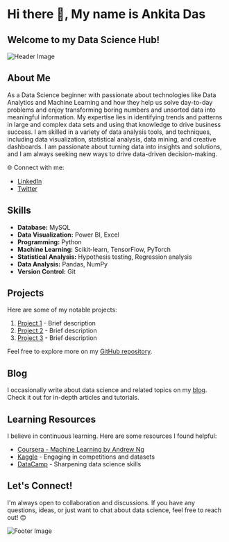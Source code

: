 # Hi there 👋, My name is Ankita Das
## Welcome to my Data Science Hub! 

![Header Image](https://repository-images.githubusercontent.com/265904235/46eef600-9bab-11ea-87d9-ff5e73c39b97)

## About Me

As a Data Science beginner with passionate about technologies like Data Analytics and Machine Learning and how they help us solve day-to-day problems and enjoy transforming boring numbers and unsorted data into meaningful information. My expertise lies in identifying trends and patterns in large and complex data sets and using that knowledge to drive business success. I am skilled in a variety of data analysis tools, and techniques, including data visualization, statistical analysis, data mining, and creative dashboards. I am passionate about turning data into insights and solutions, and I am always seeking new ways to drive data-driven decision-making.

🌐 Connect with me:
- [LinkedIn](your_linkedin_profile_url)
- [Twitter](your_twitter_profile_url)

## Skills

- **Database:** MySQL
- **Data Visualization:** Power BI, Excel
- **Programming:** Python
- **Machine Learning:** Scikit-learn, TensorFlow, PyTorch
- **Statistical Analysis:** Hypothesis testing, Regression analysis
- **Data Analysis:** Pandas, NumPy
- **Version Control:** Git

## Projects

Here are some of my notable projects:

1. [Project 1](url_to_project1_repo) - Brief description
2. [Project 2](url_to_project2_repo) - Brief description
3. [Project 3](url_to_project3_repo) - Brief description

Feel free to explore more on my [GitHub repository](url_to_your_github_profile).

## Blog

I occasionally write about data science and related topics on my [blog](url_to_your_blog). Check it out for in-depth articles and tutorials.

## Learning Resources

I believe in continuous learning. Here are some resources I found helpful:

- [Coursera - Machine Learning by Andrew Ng](coursera_ml_course_url)
- [Kaggle](kaggle_profile_url) - Engaging in competitions and datasets
- [DataCamp](datacamp_profile_url) - Sharpening data science skills

## Let's Connect!

I'm always open to collaboration and discussions. If you have any questions, ideas, or just want to chat about data science, feel free to reach out! 😊

![Footer Image](url_to_your_footer_image)
